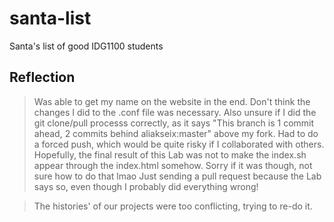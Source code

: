 # santa-list
Santa's list of good IDG1100 students

## Reflection
> Was able to get my name on the website in the end.
> Don't think the changes I did to the .conf file was necessary.
> Also unsure if I did the git clone/pull processs correctly, as it says "This branch is 1 commit ahead, 2 commits behind aliakseix:master" above my fork.
> Had to do a forced push, which would be quite risky if I collaborated with others.
> Hopefully, the final result of this Lab was not to make the index.sh appear through the index.html somehow.
> Sorry if it was though, not sure how to do that lmao
> Just sending a pull request because the Lab says so, even though I probably did everything wrong!

> The histories' of our projects  were too conflicting, trying to re-do it.
